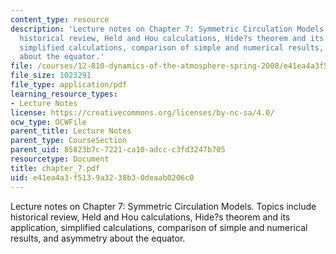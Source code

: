 ```yaml
---
content_type: resource
description: 'Lecture notes on Chapter 7: Symmetric Circulation Models. Topics include
  historical review, Held and Hou calculations, Hide?s theorem and its application,
  simplified calculations, comparison of simple and numerical results, and asymmetry
  about the equator.'
file: /courses/12-810-dynamics-of-the-atmosphere-spring-2008/e41ea4a3f5139a3238b30deaab0206c0_chapter_7.pdf
file_size: 1023291
file_type: application/pdf
learning_resource_types:
- Lecture Notes
license: https://creativecommons.org/licenses/by-nc-sa/4.0/
ocw_type: OCWFile
parent_title: Lecture Notes
parent_type: CourseSection
parent_uid: 85823b7c-7221-ca10-adcc-c3fd3247b705
resourcetype: Document
title: chapter_7.pdf
uid: e41ea4a3-f513-9a32-38b3-0deaab0206c0
---
```

Lecture notes on Chapter 7: Symmetric Circulation Models. Topics include historical review, Held and Hou calculations, Hide?s theorem and its application, simplified calculations, comparison of simple and numerical results, and asymmetry about the equator.